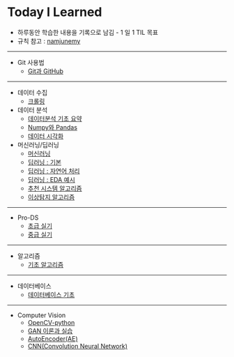 # Today I Learned

- 하루동안 학습한 내용을 기록으로 남김 - 1 일 1 TIL 목표
- 규칙 참고 : [namjunemy](https://github.com/namjunemy/TIL) 

---

- Git 사용법
  - [Git과 GitHub](https://github.com/wjsrlahrlco1998/TIL/blob/master/Basic_github)


---

- 데이터 수집
  - [크롤링](https://github.com/wjsrlahrlco1998/TIL/blob/master/Data_crawling)
- 데이터 분석
  - [데이터분석 기초 요약](https://github.com/wjsrlahrlco1998/TIL/tree/master/Basic_DataAnalysis)
  - [Numpy와 Pandas](https://github.com/wjsrlahrlco1998/TIL/blob/master/Numpy_Pandas)
  - [데이터 시각화](https://github.com/wjsrlahrlco1998/TIL/blob/master/Data_visualization)
- 머신러닝/딥러닝
  - [머신러닝](https://github.com/wjsrlahrlco1998/TIL/blob/master/Machine_learning)
  - [딥러닝 : 기본](https://github.com/wjsrlahrlco1998/TIL/blob/master/Deep_learning)
  - [딥러닝 : 자연어 처리](https://github.com/wjsrlahrlco1998/TIL/blob/master/Unstructured_text_analysis)
  - [딥러닝 : EDA 예시](https://github.com/wjsrlahrlco1998/TIL/blob/master/DI_data_analysis)
  - [추천 시스템 알고리즘](https://github.com/wjsrlahrlco1998/TIL/blob/master/Recommendation_system)
  - [이상탐지 알고리즘](https://github.com/wjsrlahrlco1998/TIL/blob/master/Anomaly_Detection)

---

- Pro-DS
  - [초급 실기](https://github.com/wjsrlahrlco1998/TIL/blob/master/Pro_DS_Beginner)
  - [중급 실기](https://github.com/wjsrlahrlco1998/TIL/blob/master/Pro_DS_Middle_class)

---

- 알고리즘
  - [기초 알고리즘](https://github.com/wjsrlahrlco1998/TIL/blob/master/Algorithm)

---

- 데이터베이스
  - [데이터베이스 기초](https://github.com/wjsrlahrlco1998/TIL/blob/master/DataBase)

---

- Computer Vision
  - [OpenCV-python](https://github.com/wjsrlahrlco1998/TIL/blob/master/OpenCV)
  - [GAN 이론과 실습](https://github.com/wjsrlahrlco1998/TIL/blob/master/GAN)
  - [AutoEncoder(AE)](https://github.com/wjsrlahrlco1998/TIL/blob/master/AutoEncoder)
  - [CNN(Convolution Neural Network)](https://github.com/wjsrlahrlco1998/TIL/blob/master/CNN)
